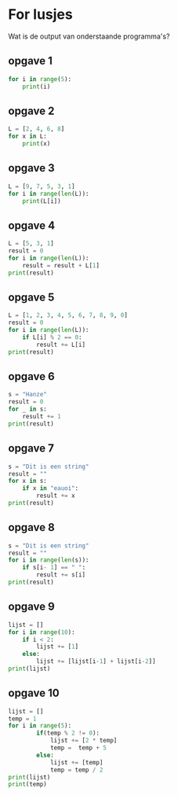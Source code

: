# For lusjes

Wat is de output van onderstaande programma's?

## opgave 1
```python
for i in range(5):
    print(i)
```

## opgave 2
```python
L = [2, 4, 6, 8]
for x in L:
    print(x)
```

## opgave 3
```python
L = [9, 7, 5, 3, 1]
for i in range(len(L)):
    print(L[i])
```

## opgave 4
```python
L = [5, 3, 1]
result = 0
for i in range(len(L)):
    result = result + L[1]
print(result)
```

## opgave 5
```python
L = [1, 2, 3, 4, 5, 6, 7, 8, 9, 0]
result = 0
for i in range(len(L)):
    if L[i] % 2 == 0:
        result += L[i]
print(result)
```

## opgave 6
```python
s = "Hanze"
result = 0
for _ in s:
    result += 1
print(result)
```

## opgave 7
```python
s = "Dit is een string"
result = ""
for x in s:
    if x in "eauoi":
        result += x
print(result)
```

## opgave 8
```python
s = "Dit is een string"
result = ""
for i in range(len(s)):
    if s[i- 1] == " ":
        result += s[i]
print(result)
```

## opgave 9
```python
lijst = []
for i in range(10):
    if i < 2:
        lijst += [1]
    else:
        lijst += [lijst[i-1] + lijst[i-2]]
print(lijst)
```

## opgave 10
```python
lijst = []
temp = 1
for i in range(5):
		if(temp % 2 != 0):
			lijst += [2 * temp]
			temp =  temp + 5
		else:
			lijst += [temp]
			temp = temp / 2
print(lijst)
print(temp)
```